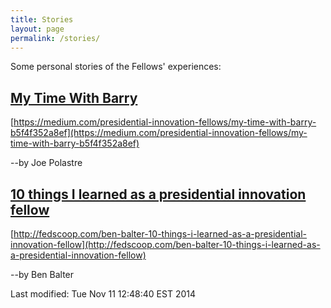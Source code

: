 ```yaml
---
title: Stories
layout: page
permalink: /stories/
---
```


Some personal stories of the Fellows' experiences:

## [My Time With Barry](https://medium.com/presidential-innovation-fellows/my-time-with-barry-b5f4f352a8ef)

[https://medium.com/presidential-innovation-fellows/my-time-with-barry-b5f4f352a8ef](https://medium.com/presidential-innovation-fellows/my-time-with-barry-b5f4f352a8ef)

--by Joe Polastre

## [10 things I learned as a presidential innovation fellow](http://fedscoop.com/ben-balter-10-things-i-learned-as-a-presidential-innovation-fellow)

[http://fedscoop.com/ben-balter-10-things-i-learned-as-a-presidential-innovation-fellow](http://fedscoop.com/ben-balter-10-things-i-learned-as-a-presidential-innovation-fellow)

--by Ben Balter


<!-- hhmts start -->Last modified: Tue Nov 11 12:48:40 EST 2014 <!-- hhmts end -->
